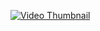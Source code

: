 [![Video Thumbnail](https://img.youtube.com/vi/os8FVM3o-v0/maxresdefault.jpg)](https://youtu.be/os8FVM3o-v0)
